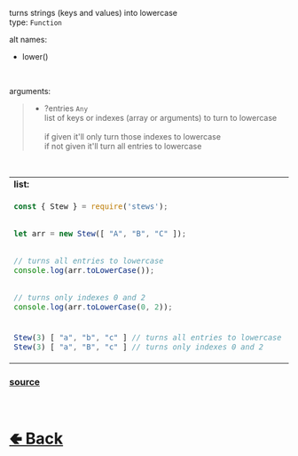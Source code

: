turns strings (keys and values) into lowercase<br>
type: `Function`

alt names:
- lower()

<br>

arguments:
> - ?entries `Any`<br>
> list of keys or indexes (array or arguments) to turn to lowercase<br><br>
> if given it'll only turn those indexes to lowercase<br>
> if not given it'll turn all entries to lowercase

<br>

<table>
<tr>
<td> <b>list:</b> </td> <td> <b>pair:</b> </td>
</tr>
<tr>
<td>

```js
const { Stew } = require('stews');


let arr = new Stew([ "A", "B", "C" ]);


// turns all entries to lowercase
console.log(arr.toLowerCase());


// turns only indexes 0 and 2
console.log(arr.toLowerCase(0, 2));
```

</td>
<td>

```js
const { Stew } = require('stews');


let obj = new Stew({ KEY1: "VAL1", KEY2: "VAL2", KEY3: "VAL3" });


// turns all entries to lowercase
console.log(obj.toLowerCase());


// turns only indexes 0 and 2
console.log(obj.toLowerCase(0, 2));
```

</td>
<tr>
<td>

```js
Stew(3) [ "a", "b", "c" ] // turns all entries to lowercase
Stew(3) [ "a", "B", "c" ] // turns only indexes 0 and 2
```

</td>
<td>

```js
Stew(3) { key1: "val1", key2: "val2", key3: "val3" } // turns all entries to lowercase
Stew(3) { key1: "val1", KEY2: "VAL2", key3: "val3" } // turns only indexes 0 and 2
```

</td>
</table>

### [source](https://github.com/shysolocup/stews/blob/main/src/Stew/functions/toLowerCase.js)

<br> <h1> [🢀 Back](https://github.com/shysolocup/stews/wiki/Stew-methods) </h1>